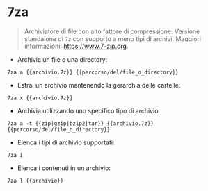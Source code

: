 # 7za

> Archiviatore di file con alto fattore di compressione.
> Versione standalone di `7z` con supporto a meno tipi di archivi.
> Maggiori informazioni: <https://www.7-zip.org>.

- Archivia un file o una directory:

`7za a {{archivio.7z}} {{percorso/del/file_o_directory}}`

- Estrai un archivio mantenendo la gerarchia delle cartelle:

`7za x {{archivio.7z}}`

- Archivia utilizzando uno specifico tipo di archivio:

`7za a -t {{zip|gzip|bzip2|tar}} {{archivio.7z}} {{percorso/del/file_o_directory}}`

- Elenca i tipi di archivio supportati:

`7za i`

- Elenca i contenuti in un archivio:

`7za l {{archivio}}`
